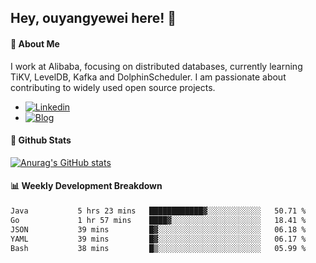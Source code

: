 ## Hey, ouyangyewei here! :wave:

#### :rocket: About Me
I work at Alibaba, focusing on distributed databases, currently learning TiKV, LevelDB, Kafka and DolphinScheduler. I am passionate about contributing to widely used open source projects.

- [![Linkedin](https://img.shields.io/badge/LinkedIn-ouyangyewei-blue)](https://www.linkedin.com/in/ouyangyewei/)
- [![Blog](https://img.shields.io/badge/Blog-yeweiouyang-orange)](https://blog.csdn.net/yeweiouyang)

#### :star2: Github Stats
[![Anurag's GitHub stats](https://github-readme-stats.vercel.app/api?username=ouyangyewei&show_icons=true&cache_seconds=3600&theme=tokyonight)](https://github.com/anuraghazra/github-readme-stats)

#### :bar_chart: Weekly Development Breakdown
<!--START_SECTION:waka-->

```txt
Java           5 hrs 23 mins   ████████████▓░░░░░░░░░░░░   50.71 %
Go             1 hr 57 mins    ████▓░░░░░░░░░░░░░░░░░░░░   18.41 %
JSON           39 mins         █▓░░░░░░░░░░░░░░░░░░░░░░░   06.18 %
YAML           39 mins         █▓░░░░░░░░░░░░░░░░░░░░░░░   06.17 %
Bash           38 mins         █▒░░░░░░░░░░░░░░░░░░░░░░░   05.99 %
```

<!--END_SECTION:waka-->
